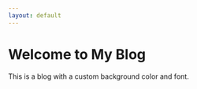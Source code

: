 ```yaml
---
layout: default
---
```


# Welcome to My Blog

This is a blog with a custom background color and font.
